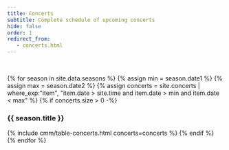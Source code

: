 ```yaml
---
title: Concerts
subtitle: Complete schedule of upcoming concerts
hide: false
order: 1
redirect_from:
   - concerts.html
---
```


<br/>

{% for season in site.data.seasons %}
{% assign min = season.date1 %}
{% assign max = season.date2 %}
{% assign concerts = site.concerts | where_exp:"item", "item.date > site.time
and item.date > min and item.date < max" %}
{% if concerts.size > 0 -%}
### {{ season.title }}
{% include cmm/table-concerts.html concerts=concerts %}
{% endif %}
{% endfor %}
